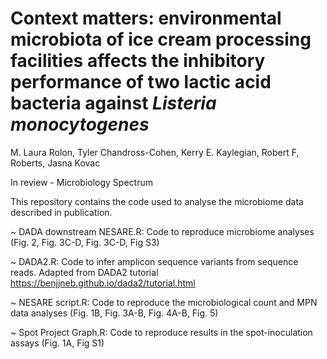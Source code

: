 # Context matters: environmental microbiota of ice cream processing facilities affects the inhibitory performance of two lactic acid bacteria against <i>Listeria monocytogenes</i>

M. Laura Rolon, Tyler Chandross-Cohen, Kerry E. Kaylegian, Robert F, Roberts, Jasna Kovac

In review - Microbiology Spectrum

This repository contains the code used to analyse the microbiome data described in publication.

~ DADA downstream NESARE.R: Code to reproduce microbiome analyses (Fig. 2, Fig. 3C-D, Fig. 3C-D, Fig S3)

~ DADA2.R: Code to infer amplicon sequence variants from sequence reads. Adapted from DADA2 tutorial https://benjjneb.github.io/dada2/tutorial.html 

~ NESARE script.R: Code to reproduce the microbiological count and MPN data analyses (Fig. 1B, Fig. 3A-B, Fig. 4A-B, Fig. 5)

~ Spot Project Graph.R: Code to reproduce results in the spot-inoculation assays (Fig. 1A, Fig S1)
